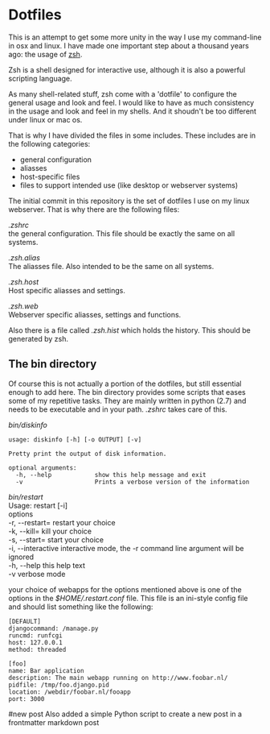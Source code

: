 # Dotfiles

This is an attempt to get some more unity in the way I use my command-line in osx and linux. I have made one important step about a thousand years ago: the usage of [zsh](http://www.zsh.org/).

Zsh is a shell designed for interactive use, although it is also a powerful scripting language.

As many shell-related stuff, zsh come with a 'dotfile' to configure the general usage and look and feel. I would like to have as much consistency in the usage and look and feel in my shells. And it shoudn't be too different under linux or mac os.

That is why I have divided the files in some includes. These includes are in the following categories:

* general configuration
* aliasses
* host-specific files
* files to support intended use (like desktop or webserver systems)

The initial commit in this repository is the set of dotfiles I use on my linux webserver. That is why there are the following files:

*.zshrc*  
the general configuration. This file should be exactly the same on all systems.

*.zsh.alias*  
The aliasses file. Also intended to be the same on all systems.

*.zsh.host*  
Host specific aliasses and settings.

*.zsh.web*  
Webserver specific aliasses, settings and functions.

Also there is a file called *.zsh.hist* which holds the history. This should be generated by zsh.

## The bin directory
Of course this is not actually a portion of the dotfiles, but still essential enough to add here. The bin directory provides some scripts that eases some of my repetitive tasks. They are mainly written in python (2.7) and needs to be executable and in your path. *.zshrc* takes care of this.

*bin/diskinfo*  

	usage: diskinfo [-h] [-o OUTPUT] [-v]  

	Pretty print the output of disk information.  

	optional arguments:  
	  -h, --help            show this help message and exit  
	  -v                    Prints a verbose version of the information  

*bin/restart*  
	Usage: restart [-i]  
	options  
  	-r, --restart=      restart your choice  
  	-k, --kill=         kill your choice  
  	-s, --start=        start your choice  
  	-i, --interactive   interactive mode, the -r command line argument will be ignored  
  	-h, --help          this help text  
  	-v                  verbose mode  

your choice of webapps for the options mentioned above is one of the options in the *$HOME/.restart.conf* file.
This file is an ini-style config file and should list something like the following:  
  
	[DEFAULT]  
	djangocommand: /manage.py  
	runcmd: runfcgi  
	host: 127.0.0.1  
	method: threaded  
	
	[foo]  
	name: Bar application  
	description: The main webapp running on http://www.foobar.nl/  
	pidfile: /tmp/foo.django.pid  
	location: /webdir/foobar.nl/fooapp  
	port: 3000  

#new post
Also added a simple Python script to create a new post in a frontmatter markdown post

